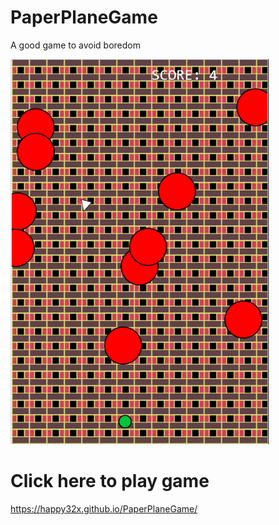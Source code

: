 # PaperPlaneGame

A good game to avoid boredom

![alt text](https://raw.githubusercontent.com/happy32x/PaperPlaneGame/master/assets/img/preview.bmp)


# Click here to play game

https://happy32x.github.io/PaperPlaneGame/
